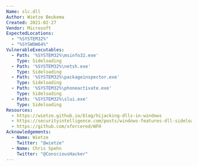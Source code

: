 ```yaml
---
Name: slc.dll
Author: Wietze Beukema
Created: 2021-02-27
Vendor: Microsoft
ExpectedLocations:
  - "%SYSTEM32%"
  - "%SYSWOW64%"
VulnerableExecutables:
  - Path: '%SYSTEM32%\msinfo32.exe'
    Type: Sideloading
  - Path: '%SYSTEM32%\netsh.exe'
    Type: Sideloading
  - Path: '%SYSTEM32%\packageinspector.exe'
    Type: Sideloading
  - Path: '%SYSTEM32%\phoneactivate.exe'
    Type: Sideloading
  - Path: '%SYSTEM32%\slui.exe'
    Type: Sideloading
Resources:
  - https://wietze.github.io/blog/hijacking-dlls-in-windows
  - https://securityintelligence.com/posts/windows-features-dll-sideloading/
  - https://github.com/xforcered/WFH
Acknowledgements:
  - Name: Wietze
    Twitter: "@wietze"
  - Name: Chris Spehn
    Twitter: "@ConsciousHacker"
---
```


